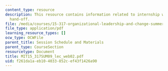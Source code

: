 ```yaml
---
content_type: resource
description: This resource contains information related to internship wrap-up and
  hand-off.
file: /media/courses/15-317-organizational-leadership-and-change-summer-2009/f261da1aeb104033852cef43f1426a90_MIT15_317SUM09_lec_web02.pdf
file_type: application/pdf
learning_resource_types: []
ocw_type: OCWFile
parent_title: Session Schedule and Materials
parent_type: CourseSection
resourcetype: Document
title: MIT15_317SUM09_lec_web02.pdf
uid: f261da1a-eb10-4033-852c-ef43f1426a90
---
```

